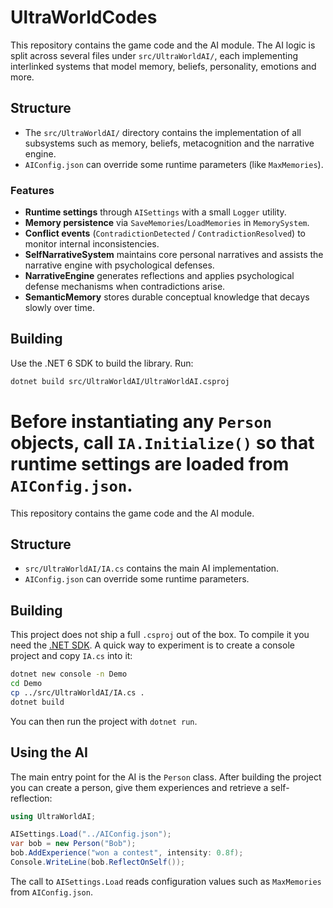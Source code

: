 # UltraWorldCodes

This repository contains the game code and the AI module. The AI logic is
split across several files under `src/UltraWorldAI/`, each implementing
interlinked systems that model memory, beliefs, personality, emotions and more.

## Structure
- The `src/UltraWorldAI/` directory contains the implementation of all
  subsystems such as memory, beliefs, metacognition and the narrative engine.
- `AIConfig.json` can override some runtime parameters (like `MaxMemories`).

### Features

- **Runtime settings** through `AISettings` with a small `Logger` utility.
- **Memory persistence** via `SaveMemories`/`LoadMemories` in `MemorySystem`.
- **Conflict events** (`ContradictionDetected` / `ContradictionResolved`) to
  monitor internal inconsistencies.
- **SelfNarrativeSystem** maintains core personal narratives and assists the narrative engine with psychological defenses.
- **NarrativeEngine** generates reflections and applies psychological defense
  mechanisms when contradictions arise.
- **SemanticMemory** stores durable conceptual knowledge that decays slowly over time.

## Building

Use the .NET 6 SDK to build the library. Run:

```bash
dotnet build src/UltraWorldAI/UltraWorldAI.csproj
```

Before instantiating any `Person` objects, call `IA.Initialize()` so that runtime settings are loaded from `AIConfig.json`.
=======
This repository contains the game code and the AI module.

## Structure
- `src/UltraWorldAI/IA.cs` contains the main AI implementation.
- `AIConfig.json` can override some runtime parameters.

## Building
This project does not ship a full `.csproj` out of the box. To compile it you 
need the [.NET SDK](https://dotnet.microsoft.com/download). A quick way to 
experiment is to create a console project and copy `IA.cs` into it:

```bash
dotnet new console -n Demo
cd Demo
cp ../src/UltraWorldAI/IA.cs .
dotnet build
```

You can then run the project with `dotnet run`.

## Using the AI
The main entry point for the AI is the `Person` class. After building the 
project you can create a person, give them experiences and retrieve a 
self-reflection:

```csharp
using UltraWorldAI;

AISettings.Load("../AIConfig.json");
var bob = new Person("Bob");
bob.AddExperience("won a contest", intensity: 0.8f);
Console.WriteLine(bob.ReflectOnSelf());
```

The call to `AISettings.Load` reads configuration values such as 
`MaxMemories` from `AIConfig.json`.

